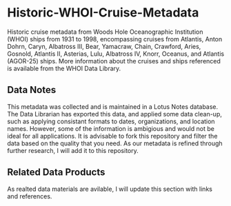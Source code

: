 # Historic-WHOI-Cruise-Metadata
Historic cruise metadata from Woods Hole Oceanographic Institution (WHOI) ships from 1931 to 1998, encompassing cruises from Atlantis, Anton Dohrn, Caryn, Albatross III, Bear, Yamacraw, Chain, Crawford, Aries, Gosnold, Atlantis II, Asterias, Lulu, Albatross IV, Knorr, Oceanus, and Atlantis (AGOR-25) ships. More information about the cruises and ships referenced is available from the WHOI Data Library. 

## Data Notes
This metadata was collected and is maintained in a Lotus Notes database. The Data Librarian has exported this data, and applied some data clean-up, such as applying consistant formats to dates, organizations, and location names. However, some of the information is ambigious and would not be ideal for all applications. It is advisable to fork this repository and filter the data based on the quality that you need. As our metadata is refined through further research, I will add it to this repository.

## Related Data Products
As realted data materials are avilable, I will update this section with links and references. 
